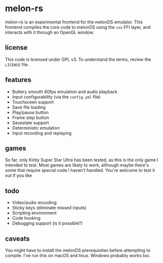 # melon-rs

melon-rs is an experimental frontend for the melonDS emulator. This frontend compiles the core code to melonDS using the `cxx` FFI layer, and interacts with it through an OpenGL window.

## license

This code is licensed under GPL v3. To understand the terms, review the `LICENSE` file.

## features

- Buttery smooth 60fps emulation and audio playback
- Input configurability (via the `config.yml` file)
- Touchsceen support
- Save file loading
- Play/pause button
- Frame step button
- Savestate support
- Deterministic emulation
- Input recording and replaying

## games

So far, only Kirby Super Star Ultra has been tested, as this is the only game I intended to test. Most games are likely to work, although maybe there's some that require special code I haven't handled. You're welcome to test it out if you like

## todo

- Video/audio encoding
- Sticky keys (eliminate missed inputs)
- Scripting environment
- Code hooking
- Debugging support (is it possible?)

## caveats

You might have to install the melonDS prerequisites before attempting to compile. I've run this on macOS and linux. Windows probably works too.
